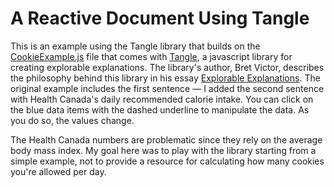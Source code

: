 # A Reactive Document Using Tangle
This is an example using the Tangle library that builds on the [CookieExample.js](https://github.com/worrydream/Tangle/blob/master/Examples/CookieExample.js) file that comes with [Tangle](https://github.com/worrydream/Tangle/), a javascript library for creating explorable explanations. The library's author, Bret Victor, describes the philosophy behind this library in his essay [Explorable Explanations](http://worrydream.com/ExplorableExplanations/). The original example includes the first sentence — I added the second sentence with Health Canada's daily recommended calorie intake. You can click on the blue data items with the dashed underline to manipulate the data. As you do so, the values change.

The Health Canada numbers are problematic since they rely on the average body mass index. My goal here was to play with the library starting from a simple example, not to provide a resource for calculating how many cookies you're allowed per day.
